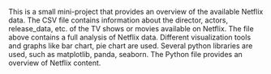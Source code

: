 This is a small mini-project that provides an overview of the available Netflix data. The CSV file contains information about the director, actors, release_data, etc. of the TV shows or movies available on Netflix. The file above contains a full analysis of Netflix data. Different visualization tools and graphs like bar chart, pie chart are used. Several python libraries are used, such as matplotlib, panda, seaborn. The Python file provides an overview of Netflix content.
